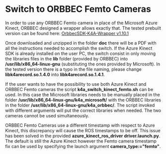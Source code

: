 # Switch to ORBBEC Femto Cameras 

In order to use any ORBBEC Femto camera in place of the Microsoft Azure Kinect, ORBBEC designed a wrapper allows exactly that.
The tested prebuilt version can be found here: [OrbbecSDK-K4A-Wrapper v1.10.1](https://github.com/orbbec/OrbbecSDK-K4A-Wrapper/releases/tag/v1.10.1)


Once downloaded and unzipped in the folder **doc** there will be a PDF with all the instructions needed to accomplish the switch. 
If the Azure Kinect SDK is already installed on the user PC, the switch consist in only moving the libraries files in the **lib** folder (provided by ORBBEC) into **/usr/lib/x86_64-linux-gnu** (substituting the ones provided by Microsoft).
In the tested version there is a typo in the file naming, please change **libk4arecord.so.1.4.0** into **libk4arecord.so.1.4.1**.


If the user wants to have the possibility to use both Azure Kinect and ORBBEC Femto cameras the script **k4a_switch_kinect_femto.sh** can be used.
In this case the Microsoft libraries needs to be manually placed in the folder **/usr/lib/x86_64-linux-gnu/k4a_microsoft/** with the ORBBEC libraries in the folder **/usr/lib/x86_64-linux-gnu/k4a_orbbec/**.
The script invoked with different arguments will put the correct libraries when needed.
The two cameras cannot be used simultaneously.

ORBBEC Femto Cameras use a different timestamp with respect to Azure Kinect, this discrepancy will cause the ROS timestamps to be off. This issue has been solved in the provided **azure_kinect_ros_driver driver.launch.py**. The default is still the Azure Kinect however the Femto camera timestamp fix can be used by specifying the launch argument **camera_type:="femto"**.